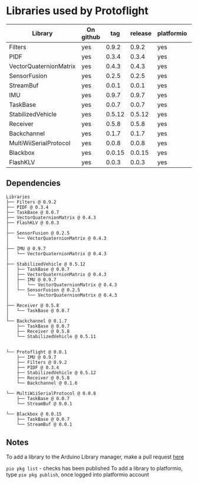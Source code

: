 # Libraries used by Protoflight

| Library                | On github | tag    | release | platformio | Arduino |
| ---------------------- | --------- | ------ | ------- | ---------- | ------- |
| Filters                | yes       | 0.9.2  | 0.9.2   | yes        | no      |
| PIDF                   | yes       | 0.3.4  | 0.3.4   | yes        | no      |
| VectorQuaternionMatrix | yes       | 0.4.3  | 0.4.3   | yes        | no      |
| SensorFusion           | yes       | 0.2.5  | 0.2.5   | yes        | no      |
| StreamBuf              | yes       | 0.0.1  | 0.0.1   | yes        | no      |
| IMU                    | yes       | 0.9.7  | 0.9.7   | yes        | no      |
| TaskBase               | yes       | 0.0.7  | 0.0.7   | yes        | no      |
| StabilizedVehicle      | yes       | 0.5.12 | 0.5.12  | yes        | no      |
| Receiver               | yes       | 0.5.8  | 0.5.8   | yes        | no      |
| Backchannel            | yes       | 0.1.7  | 0.1.7   | yes        | no      |
| MultiWiiSerialProtocol | yes       | 0.0.8  | 0.0.8   | yes        | no      |
| Blackbox               | yes       | 0.0.15 | 0.0.15  | yes        | no      |
| FlashKLV               | yes       | 0.0.3  | 0.0.3   | yes        | no      |

## Dependencies

```text
Libraries
├── Filters @ 0.9.2
├── PIDF @ 0.3.4
├── TaskBase @ 0.0.7
├── VectorQuaternionMatrix @ 0.4.3
├── FlashKLV @ 0.0.3
│
├── SensorFusion @ 0.2.5
│   └── VectorQuaternionMatrix @ 0.4.3
│
├── IMU @ 0.9.7
│   └── VectorQuaternionMatrix @ 0.4.3
│
├── StabilizedVehicle @ 0.5.12
│   ├── TaskBase @ 0.0.7
│   ├── VectorQuaternionMatrix @ 0.4.3
│   ├── IMU @ 0.9.7
│   │   └── VectorQuaternionMatrix @ 0.4.3
│   └── SensorFusion @ 0.2.5
│       └── VectorQuaternionMatrix @ 0.4.3
│
├── Receiver @ 0.5.8
│   └── TaskBase @ 0.0.7
│
└── Backchannel @ 0.1.7
    ├── TaskBase @ 0.0.7
    ├── Receiver @ 0.5.8
    └── StabilizedVehicle @ 0.5.11


└── Protoflight @ 0.0.1
    ├── IMU @ 0.9.7
    ├── Filters @ 0.9.2
    ├── PIDF @ 0.3.4
    ├── StabilizedVehicle @ 0.5.12
    ├── Receiver @ 0.5.8
    └── Backchannel @ 0.1.6

└── MultiWiiSerialProtocol @ 0.0.8
    ├── TaskBase @ 0.0.7
    └── StreamBuf @ 0.0.1

└── Blackbox @ 0.0.15
    ├── TaskBase @ 0.0.7
    └── StreamBuf @ 0.0.1
```

## Notes

To add a library to the Arduino Library manager, make a pull request [here](https://github.com/arduino/library-registry)

`pio pkg list` - checks has been published
To add a library to platformio, type `pio pkg publish`, once logged into platformio account
